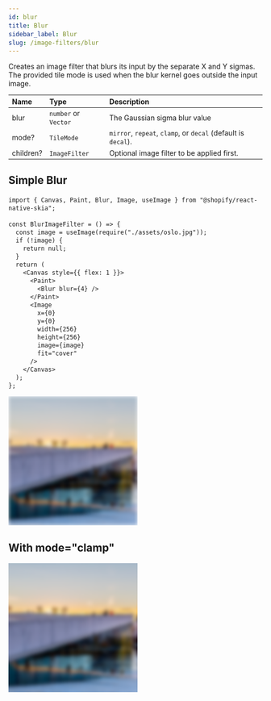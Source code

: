 ```yaml
---
id: blur
title: Blur
sidebar_label: Blur
slug: /image-filters/blur
---
```


Creates an image filter that blurs its input by the separate X and Y sigmas.
The provided tile mode is used when the blur kernel goes outside the input image.

| Name      | Type                 |  Description                                                  |
|:----------|:---------------------|:--------------------------------------------------------------|
| blur      | `number` or `Vector` | The Gaussian sigma blur value                                 |
| mode?     | `TileMode`           | `mirror`, `repeat`, `clamp`, or `decal` (default is `decal`). |
| children? | `ImageFilter`        | Optional image filter to be applied first.                    | 

## Simple Blur

```tsx twoslash
import { Canvas, Paint, Blur, Image, useImage } from "@shopify/react-native-skia";

const BlurImageFilter = () => {
  const image = useImage(require("./assets/oslo.jpg"));
  if (!image) {
    return null;
  }
  return (
    <Canvas style={{ flex: 1 }}>
      <Paint>
        <Blur blur={4} />
      </Paint>
      <Image
        x={0}
        y={0}
        width={256}
        height={256}
        image={image}
        fit="cover"
      />
    </Canvas>
  );
};
```

![Simple Blur](./assets/decal-blur.png)

## With mode="clamp"

![Clamp Blur](./assets/clamp-blur.png)
